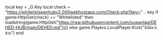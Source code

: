 local key = _G.Key
local check = "https://whitelistseenhubv2.000webhostapp.com/Check.php?key=" .. key
if game:HttpGet(check) == "Whitelisted" then
loadstring(game:HttpGet("https://raw.githubusercontent.com/suwanlag/DEHED-HUB/main/DEHED.md"))()
else
game.Players.LocalPlayer:Kick("คีย์ผิดว่ะข่าบ")
end
